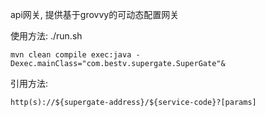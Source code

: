 api网关, 提供基于grovvy的可动态配置网关

使用方法: ./run.sh

```
mvn clean compile exec:java -Dexec.mainClass="com.bestv.supergate.SuperGate"&
```

引用方法:
```
http(s)://${supergate-address}/${service-code}?[params]
```
